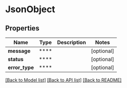 # JsonObject

## Properties
Name | Type | Description | Notes
------------ | ------------- | ------------- | -------------
**message** | **** |  | [optional] 
**status** | **** |  | [optional] 
**error_type** | **** |  | [optional] 

[[Back to Model list]](../README.md#documentation-for-models) [[Back to API list]](../README.md#documentation-for-api-endpoints) [[Back to README]](../README.md)

